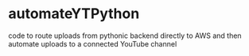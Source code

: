 # automateYTPython
code to route uploads from pythonic backend directly to AWS and then automate uploads to a connected YouTube channel 
